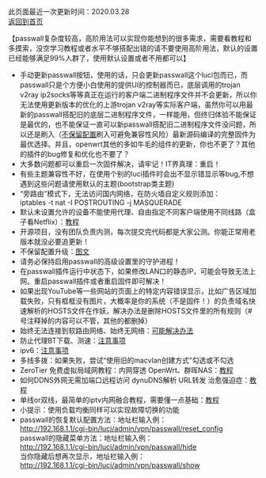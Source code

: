 此页面最近一次更新时间：2020.03.28               
[返回到首页](https://passwallopenwrt.github.io/website/)            

【passwall复杂度较高，高阶用法可以实现你能想到的很多需求，需要看教程和多摸索，没空学习教程或者水平不够搭配出错的请不要使用高阶用法，默认的设置已经能够满足99%人群了，使用默认设置或者不用都可以】       

* 手动更新passwall按钮，使用的话，只会更新passwall这个luci包而已，而passwall只是个方便小白使用的提供UI的控制器而已，底层调用的trojan v2ray ip2socks等等真正在运行的客户端二进制程序文件并不会更新，所以你无法使用更新版本的优化的上游trojan v2ray等实际客户端，虽然你可以用最新的passwall搭配旧的底层二进制程序文件，一样能用，但终归体验不能保证是最优的，也不能保证一直可以新passwall搭配旧二进制程序文件没问题，所以还是刷入（[不保留配置](./upgrade.md)刷入可避免兼容性风险）最新源码编译的完整固件为最优选择。并且，openwrt其他的多如牛毛的组件的更新，你也不更了？其他的插件的bug修复和优化也不要了？      
* 大多数问题都可以重启一次固件解决，请牢记！IT界真理：重启！             
* 有些主题兼容性不好，在使用个别的luci插件时会出不显示错显示等bug,不想遇到这些问题请使用默认的主题(bootstrap类主题)                    
* “旁路由”模式下，无法访问国内网络，在防火墙自定义规则添加：           
iptables -t nat -I POSTROUTING -j MASQUERADE                 
* 默认未设置允许的设备不能使用代理、自由指定不同客户端使用不同线路（盒子看Netflix）：[教程](https://youtu.be/qkga9DN5H08)                     
* 开源项目，没有团队负责内测，每次提交完代码都是大家公测。你能正常用老版本就没必要追更新！
* 不保留配置升级：[图文](./upgrade.md)                 
* 请务必保持启用passwall的高级设置里的守护进程！      
* 在passwall插件运行中状态下，如果修改LAN口的静态IP，可能会导致无法上网。重启passwall插件或者重启固件即可解决！          
* 如果出现YouTube等一些网站的页面上的特定内容错误显示，比如广告区域加载失败，只有框框没有图片，大概率是你的系统（不是固件！）的负责域名快速解析的HOSTS文件在作妖，解决办法是删除HOSTS文件里的所有规则（# 号注释掉的内容可以不管，其他的都删掉）    
* 始终无法连接到软路由网络、始终无网络：[可能解决办法](./winproxy.md)               
* 防止代理BT下载、测速：[注意事项](./speed.md)        
* ipv6：[注意事项](./ipv6.md)                
* 多线多拨：如果失败，尝试“使用旧的macvlan创建方式”勾选或不勾选          
* ZeroTier 免费虚拟局域网教程：内网穿透 OpenWrt、群晖NAS：[教程](https://youtu.be/U3aRXg3ejks)
* 如何DDNS外网无需加端口远程访问 dynuDNS解析 URL转发 治愈强迫症：[教程](https://youtu.be/c4HSZzTM7G0)             
* 单线or双线，最简单的iptv内网融合教程，需要懂一点基础：[教程](https://github.com/luckyyyyy/blog/issues/44)         
* 小提示：使用负载均衡同样可以实现故障切换的功能          
* passwall的恢复默认配置方法：地址栏输入例：                      
  http://192.168.1.1/cgi-bin/luci/admin/vpn/passwall/reset_config        
  passwall的隐藏菜单方法：地址栏输入例：                 
  http://192.168.1.1/cgi-bin/luci/admin/vpn/passwall/hide                            
  当你隐藏后想再次显示，地址栏输入例：                  
  http://192.168.1.1/cgi-bin/luci/admin/vpn/passwall/show                 
  
     


